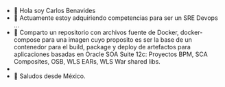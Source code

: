 - 🔭 Hola soy Carlos Benavides
- 🌱 Actuamente estoy adquiriendo competencias para ser un SRE Devops ...
- 👯 Comparto un repositorio con archivos fuente de Docker, docker-compose para una imagen cuyo proposito es ser la base de un contenedor para el build,  package y deploy de artefactos para aplicaciones basadas en Oracle SOA Suite 12c: Proyectos BPM, SCA Composites, OSB, WLS EARs, WLS War shared libs.
-  
- 🤔 Saludos desde México.


